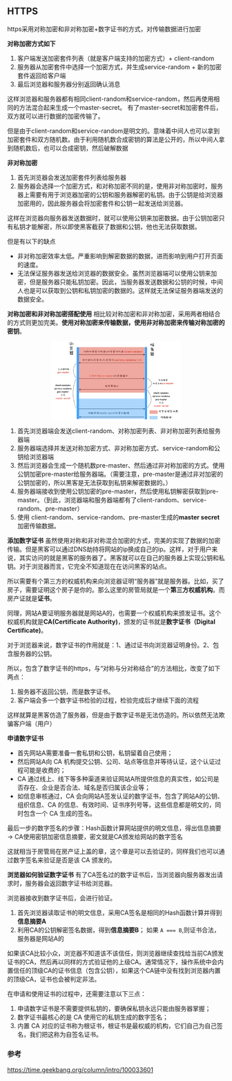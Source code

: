 
## HTTPS

https采用对称加密和非对称加密+数字证书的方式，对传输数据进行加密

**对称加密方式如下**
1. 客户端发送加密套件列表（就是客户端支持的加密方式）+ client-random
2. 服务器从加密套件中选择一个加密方式，并生成service-random + 新的加密套件返回给客户端
3. 最后浏览器和服务器分别返回确认消息

这样浏览器和服务器都有相同client-random和service-random，然后再使用相同的方法混合起来生成一个master-secret。
有了master-secret和加密套件后，双方就可以进行数据的加密传输了。

但是由于client-random和service-random是明文的。意味着中间人也可以拿到加密套件和双方随机数。由于利用随机数合成密钥的算法是公开的，所以中间人拿到随机数后，也可以合成密钥，然后破解数据


**非对称加密**
1. 首先浏览器会发送加密套件列表给服务器
2. 服务器会选择一个加密方式，和对称加密不同的是，使用非对称加密时，服务器上需要有用于浏览器加密的公钥和服务器解密的私钥。由于公钥是给浏览器加密用的，因此服务器会将加密套件和公钥一起发送给浏览器。

这样在浏览器向服务器发送数据时，就可以使用公钥来加密数据。由于公钥加密只有私钥才能解密，所以即使黑客截获了数据和公钥，他也无法获取数据。

但是有以下的缺点
- 非对称加密效率太低。严重影响到解密数据的数据，进而影响到用户打开页面的速度。
- 无法保证服务器发送给浏览器的数据安全。虽然浏览器端可以使用公钥来加密，但是服务器只能私钥加密。因此，当服务器发送数据和公钥的时候，中间人也是可以获取到公钥和私钥加密的数据的。这样就无法保证服务器端发送的数据安全。

**对称加密和非对称加密搭配使用**
相比较对称加密和非对称加密，采用两者相结合的方式则更加完美。**使用对称加密来传输数据，使用非对称加密来传输对称加密的密钥**。

<div align="center">
   <img src="../../assets/https.png" width = "300" alt="图片名称" align=center />
</div>

1. 首先浏览器端会发送client-random、对称加密列表、非对称加密列表给服务器端
2. 服务器端选择并发送对称加密方式、非对称加密方式、service-random和公钥给浏览器端
3. 然后浏览器会生成一个随机数pre-master、然后通过非对称加密的方式。使用公钥加密pre-master给服务器端。（需要注意，pre-master是通过非对加密的公钥加密的，所以黑客是无法获取到私钥来解密数据的。）
4. 服务器端接收到使用公钥加密的pre-master，然后使用私钥解密获取到pre-master。（到此，浏览器端和服务器端都有了client-random、service-random、pre-master）
5. 使用 client-random、service-random、pre-master生成的**master secret**加密传输数据。

**添加数字证书**
虽然使用对称和非对称混合加密的方式，完美的实现了数据的加密传输。但是黑客可以通过DNS劫持将网站的ip换成自己的ip。这样，对于用户来说，其实访问的就是黑客的服务器了。黑客就可以在自己的服务器上实现公钥和私钥。对于浏览器而言，它完全不知道现在在访问黑客的站点。

所以需要有个第三方的权威机构来向浏览器证明“服务器”就是服务器。比如，买了房子，需要证明这个房子是你的。那么这里的房管局就是一个**第三方权威机构**。而房产证就是**证书**。

同理，网站A要证明服务器就是网站A的，也需要一个权威机构来颁发证书。这个权威机构就是**CA(Certificate Authority)**，颁发的证书就是**数字证书（Digital Certificate)**。

对于浏览器来说，数字证书的作用就是：1、通过证书向浏览器证明身份。2、包含服务器的公钥。

所以，包含了数字证书的https，与“对称与分对称结合”的方法相比，改变了如下两点：
1. 服务器不返回公钥，而是数字证书。
2. 客户端会多一个数字证书检验的过程，检验完成后才继续下面的流程

这样就算是黑客仿造了服务器，但是由于数字证书是无法仿造的。所以依然无法欺骗客户端（用户）

**申请数字证书**

- 首先网站A需要准备一套私钥和公钥，私钥留着自己使用；
- 然后网站A向 CA 机构提交公钥、公司、站点等信息并等待认证，这个认证过程可能是收费的；
- CA 通过线上、线下等多种渠道来验证网站A所提供信息的真实性，如公司是否存在、企业是否合法、域名是否归属该企业等；
- 如信息审核通过，CA 会向网站A签发认证的数字证书，包含了网站A的公钥、组织信息、CA 的信息、有效时间、证书序列号等，这些信息都是明文的，同时包含一个 CA 生成的签名。

最后一步的数字签名的步骤：Hash函数计算网站提供的明文信息，得出信息摘要 -> CA使用密钥加密信息摘要，密文就是CA颁发给网站的数字签名

这就相当于房管局在房产证上盖的章，这个章是可以去验证的，同样我们也可以通过数字签名来验证是否是该 CA 颁发的。

**浏览器如何验证数字证书**
有了CA签名过的数字证书后，当浏览器向服务器发出请求时，服务器会返回数字证书给浏览器。

浏览器接收到数字证书后，会进行验证。
1. 首先浏览器读取证书的明文信息，采用CA签名是相同的Hash函数计算并得到**信息摘要A**
2. 利用CA的公钥解密签名数据，得到**信息摘要B**； 如果 `A === B`,则证书合法，服务器是网站A的

如果该CA比较小众，浏览器不知道该不该信任，则浏览器继续查找给当前CA颁发证书的CA，然后再以同样的方式验证他的上级CA。通常情况下，操作系统中会内置信任的顶级CA的证书信息（包含公钥），如果这个CA链中没有找到浏览器内置的顶级CA，证书也会被判定非法。

在申请和使用证书的过程中，还需要注意以下三点：

1. 申请数字证书是不需要提供私钥的，要确保私钥永远只能由服务器掌握；
2. 数字证书最核心的是 CA 使用它的私钥生成的数字签名；
3. 内置 CA 对应的证书称为根证书，根证书是最权威的机构，它们自己为自己签名，我们把这称为自签名证书。


### 参考
https://time.geekbang.org/column/intro/100033601